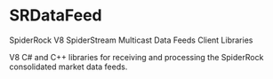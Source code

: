 # SRDataFeed
SpiderRock V8 SpiderStream Multicast Data Feeds Client Libraries

V8 C# and C++ libraries for receiving and processing the SpiderRock consolidated market data feeds.
